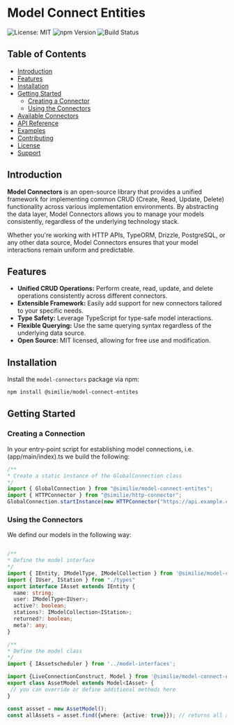 # Model Connect Entities

![License: MIT](https://img.shields.io/badge/License-MIT-yellow.svg)
![npm Version](https://img.shields.io/npm/v/model-connectors)
![Build Status](https://img.shields.io/github/actions/workflow/status/yourusername/model-connectors/ci.yml?branch=main)

## Table of Contents

- [Introduction](#introduction)
- [Features](#features)
- [Installation](#installation)
- [Getting Started](#getting-started)
  - [Creating a Connector](#creating-a-connector)
  - [Using the Connectors](#using-the-connectors)
- [Available Connectors](#available-connectors)
- [API Reference](#api-reference)
- [Examples](#examples)
- [Contributing](#contributing)
- [License](#license)
- [Support](#support)

## Introduction

**Model Connectors** is an open-source library that provides a unified framework for implementing common CRUD (Create, Read, Update, Delete) functionality across various implementation environments. By abstracting the data layer, Model Connectors allows you to manage your models consistently, regardless of the underlying technology stack.

Whether you're working with HTTP APIs, TypeORM, Drizzle, PostgreSQL, or any other data source, Model Connectors ensures that your model interactions remain uniform and predictable.

## Features

- **Unified CRUD Operations:** Perform create, read, update, and delete operations consistently across different connectors.
- **Extensible Framework:** Easily add support for new connectors tailored to your specific needs.
- **Type Safety:** Leverage TypeScript for type-safe model interactions.
- **Flexible Querying:** Use the same querying syntax regardless of the underlying data source.
- **Open Source:** MIT licensed, allowing for free use and modification.

## Installation

Install the `model-connectors` package via npm:

```bash
npm install @similie/model-connect-entites
```

## Getting Started

### Creating a Connection

In your entry-point script for establishing model connections, i.e. (app/main/index).ts we build the following:
```typescript
/**
* Create a static instance of the GlobalConnection class
*/
import { GlobalConnection } from "@similie/model-connect-entites";
import { HTTPConnector } from "@similie/http-connector";
GlobalConnection.startInstance(new HTTPConnector("https://api.example.com"));

```

### Using the Connectors

We defind our models in the following way:

```typescript

/**
* Define the model interface
*/
import { IEntity, IModelType, IModelCollection } from '@similie/model-connect-entites';
import { IUser, IStation } from "./types"
export interface IAsset extends IEntity {
  name: string;
  user: IModelType<IUser>;
  active?: boolean;
  stations?: IModelCollection<IStation>;
  returned?: boolean;
  meta?: any;
}

/**
* Define the model class
*/
import { IAssetscheduler } from '../model-interfaces';

import {LiveConnectionConstruct, Model } from '@similie/model-connect-entites';
export class AssetModel extends Model<IAsset> {
 // you can override or define additional methods here
}

const assset = new AssetModel();
const allAssets = asset.find({where: {active: true}}); // returns all active assets

```
